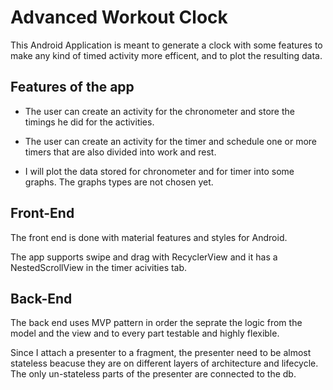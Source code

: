 # Advanced Workout Clock

This Android Application is meant to generate a clock with some features to make any kind of timed activity more efficent, and to plot the resulting data.

## Features of the app

* The user can create an activity for the chronometer and store the timings he did for the activities.

* The user can create an activity for the timer and schedule one or more timers that are also divided into work and rest.

* I will plot the data stored for chronometer and for timer into some graphs. The graphs types are not chosen yet.

## Front-End

The front end is done with material features and styles for Android.

The app supports swipe and drag with RecyclerView and it has a NestedScrollView in the timer acivities tab. 

## Back-End

The back end uses MVP pattern in order the seprate the logic from the model and the view and to every part testable and highly flexible.

Since I attach a presenter to a fragment, the presenter need to be almost stateless beacuse they are on different layers of architecture and lifecycle.
The only un-stateless parts of the presenter are connected to the db.
